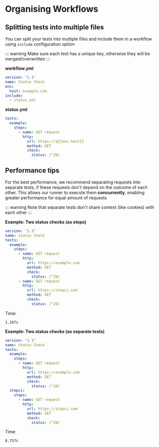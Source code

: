 # Organising Workflows

## Splitting tests into multiple files

You can split your tests into multiple files and include them in a workflow using `include` configuration option

::: warning
Make sure each test has a unique key, otherwise they will be merged/overwritten
:::

**workflow.yml**

```yaml
version: "1.1"
name: Status Check
env:
  host: example.com
include:
  - status.yml
```

**status.yml**

```yaml
tests:
  example:
    steps:
      - name: GET request
        http:
          url: https://${{env.host}}
          method: GET
          check:
            status: /^20/
```

## Performance tips

For the best performance, we recommend separating requests into separate tests, if these requests don't depend on the outcome of each other. This allows our runner to execute them **concurrently**, enabling greater performance for equal amount of requests

::: warning
Note that separate tests don't share context (like cookies) with each other
:::

**Example: Two status checks (as steps)**

```yaml
version: "1.1"
name: Status Check
tests:
  example:
    steps:
      - name: GET request
        http:
          url: https://example.com
          method: GET
          check:
            status: /^20/
      - name: GET request
        http:
          url: https://stepci.com
          method: GET
          check:
            status: /^20/
```

Time:

```
1.267s
```

**Example: Two status checks (as separate tests)**

```yaml
version: "1.1"
name: Status Check
tests:
  example:
    steps:
      - name: GET request
        http:
          url: https://example.com
          method: GET
          check:
            status: /^20/
  stepci:
    steps:
      - name: GET request
        http:
          url: https://stepci.com
          method: GET
          check:
            status: /^20/
```

Time

```
0.757s
```
